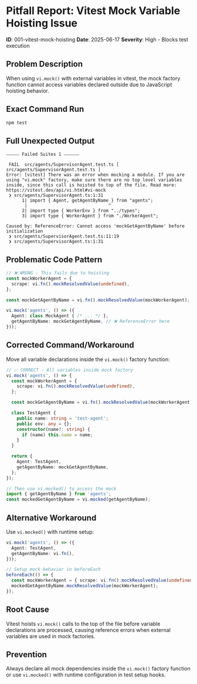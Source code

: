 # Pitfall Report: Vitest Mock Variable Hoisting Issue

**ID**: 001-vitest-mock-hoisting
**Date**: 2025-06-17
**Severity**: High - Blocks test execution

## Problem Description

When using `vi.mock()` with external variables in vitest, the mock factory function cannot access variables declared outside due to JavaScript hoisting behavior.

## Exact Command Run

```bash
npm test
```

## Full Unexpected Output

```
⎯⎯⎯⎯⎯⎯ Failed Suites 1 ⎯⎯⎯⎯⎯⎯⎯

 FAIL  src/agents/SupervisorAgent.test.ts [ src/agents/SupervisorAgent.test.ts ]
Error: [vitest] There was an error when mocking a module. If you are using "vi.mock" factory, make sure there are no top level variables inside, since this call is hoisted to top of the file. Read more: https://vitest.dev/api/vi.html#vi-mock
 ❯ src/agents/SupervisorAgent.ts:1:31
      1| import { Agent, getAgentByName } from "agents";
       |                               ^
      2| import type { WorkerEnv } from "../types";
      3| import type { WorkerAgent } from "./WorkerAgent";

Caused by: ReferenceError: Cannot access 'mockGetAgentByName' before initialization
 ❯ src/agents/SupervisorAgent.test.ts:11:19
 ❯ src/agents/SupervisorAgent.ts:1:31
```

## Problematic Code Pattern

```typescript
// ❌ WRONG - This fails due to hoisting
const mockWorkerAgent = {
  scrape: vi.fn().mockResolvedValue(undefined),
};

const mockGetAgentByName = vi.fn().mockResolvedValue(mockWorkerAgent);

vi.mock('agents', () => ({
  Agent: class MockAgent { /* ... */ },
  getAgentByName: mockGetAgentByName, // ❌ ReferenceError here
}));
```

## Corrected Command/Workaround

Move all variable declarations inside the `vi.mock()` factory function:

```typescript
// ✅ CORRECT - All variables inside mock factory
vi.mock('agents', () => {
  const mockWorkerAgent = {
    scrape: vi.fn().mockResolvedValue(undefined),
  };

  const mockGetAgentByName = vi.fn().mockResolvedValue(mockWorkerAgent);

  class TestAgent {
    public name: string = 'test-agent';
    public env: any = {};
    constructor(name?: string) {
      if (name) this.name = name;
    }
  }

  return {
    Agent: TestAgent,
    getAgentByName: mockGetAgentByName,
  };
});

// Then use vi.mocked() to access the mock
import { getAgentByName } from 'agents';
const mockedGetAgentByName = vi.mocked(getAgentByName);
```

## Alternative Workaround

Use `vi.mocked()` with runtime setup:

```typescript
vi.mock('agents', () => ({
  Agent: TestAgent,
  getAgentByName: vi.fn(),
}));

// Setup mock behavior in beforeEach
beforeEach(() => {
  const mockWorkerAgent = { scrape: vi.fn().mockResolvedValue(undefined) };
  mockedGetAgentByName.mockResolvedValue(mockWorkerAgent);
});
```

## Root Cause

Vitest hoists `vi.mock()` calls to the top of the file before variable declarations are processed, causing reference errors when external variables are used in mock factories.

## Prevention

Always declare all mock dependencies inside the `vi.mock()` factory function or use `vi.mocked()` with runtime configuration in test setup hooks.